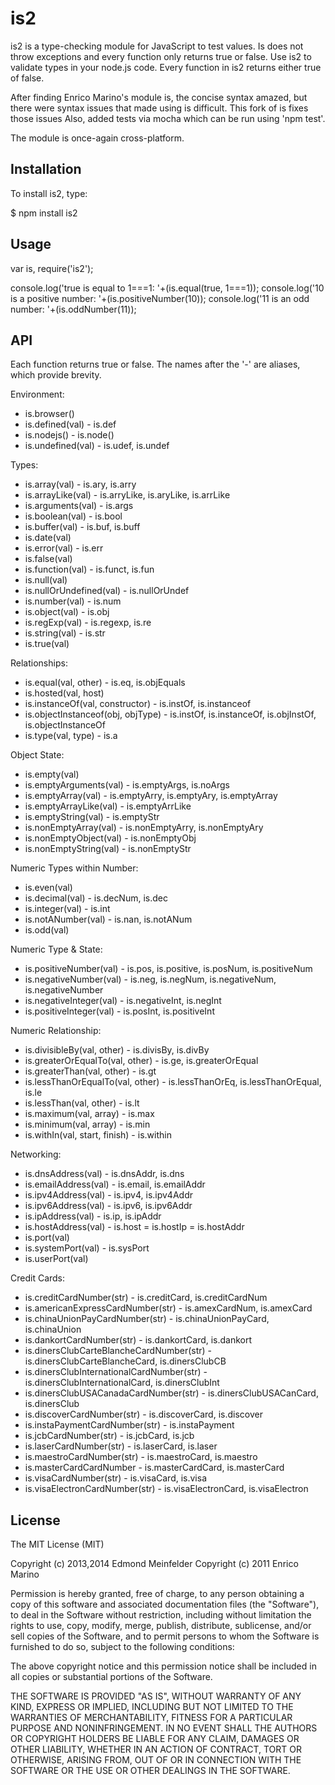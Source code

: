 is2
===
is2 is a type-checking module for JavaScript to test values. Is does not throw
exceptions and every function only returns true or false. Use is2 to validate
types in your node.js code. Every function in is2 returns either true of false.

After finding Enrico Marino's module is, the concise syntax amazed, but there
were syntax issues that made using is difficult. This fork of is fixes those
issues Also, added tests via mocha which can be run using 'npm test'.

The module is once-again cross-platform.

## Installation
To install is2, type:

  $ npm install is2

## Usage

  var is, require('is2');

  console.log('true is equal to 1===1: '+(is.equal(true, 1===1));
  console.log('10 is a positive number: '+(is.positiveNumber(10));
  console.log('11 is an odd number: '+(is.oddNumber(11));

## API

Each function returns true or false. The names after the '-' are aliases, which
provide brevity.

Environment:

* is.browser()
* is.defined(val) - is.def
* is.nodejs() - is.node()
* is.undefined(val) - is.udef, is.undef

Types:

* is.array(val) - is.ary, is.arry
* is.arrayLike(val) - is.arryLike, is.aryLike, is.arrLike
* is.arguments(val) - is.args
* is.boolean(val) - is.bool
* is.buffer(val) - is.buf, is.buff
* is.date(val)
* is.error(val) - is.err
* is.false(val)
* is.function(val) - is.funct, is.fun
* is.null(val)
* is.nullOrUndefined(val) - is.nullOrUndef
* is.number(val) - is.num
* is.object(val) - is.obj
* is.regExp(val) - is.regexp, is.re
* is.string(val) - is.str
* is.true(val)

Relationships:

* is.equal(val, other) - is.eq, is.objEquals
* is.hosted(val, host)
* is.instanceOf(val, constructor) - is.instOf, is.instanceof
* is.objectInstanceof(obj, objType) - is.instOf, is.instanceOf, is.objInstOf, is.objectInstanceOf
* is.type(val, type) - is.a

Object State:

* is.empty(val)
* is.emptyArguments(val) - is.emptyArgs, is.noArgs
* is.emptyArray(val) - is.emptyArry, is.emptyAry, is.emptyArray
* is.emptyArrayLike(val) - is.emptyArrLike
* is.emptyString(val) - is.emptyStr
* is.nonEmptyArray(val) - is.nonEmptyArry, is.nonEmptyAry
* is.nonEmptyObject(val) - is.nonEmptyObj
* is.nonEmptyString(val) - is.nonEmptyStr

Numeric Types within Number:

* is.even(val)
* is.decimal(val) - is.decNum, is.dec
* is.integer(val) - is.int
* is.notANumber(val) - is.nan, is.notANum
* is.odd(val)

Numeric Type & State:

* is.positiveNumber(val) - is.pos, is.positive, is.posNum, is.positiveNum
* is.negativeNumber(val) - is.neg,  is.negNum,  is.negativeNum,  is.negativeNumber
* is.negativeInteger(val) - is.negativeInt, is.negInt
* is.positiveInteger(val) - is.posInt, is.positiveInt

Numeric Relationship:

* is.divisibleBy(val, other) - is.divisBy, is.divBy
* is.greaterOrEqualTo(val, other) - is.ge, is.greaterOrEqual
* is.greaterThan(val, other) - is.gt
* is.lessThanOrEqualTo(val, other) - is.lessThanOrEq, is.lessThanOrEqual, is.le
* is.lessThan(val, other) - is.lt
* is.maximum(val, array) - is.max
* is.minimum(val, array) - is.min
* is.withIn(val, start, finish) - is.within

Networking:

* is.dnsAddress(val) - is.dnsAddr, is.dns
* is.emailAddress(val) - is.email, is.emailAddr
* is.ipv4Address(val) - is.ipv4, is.ipv4Addr
* is.ipv6Address(val) - is.ipv6, is.ipv6Addr
* is.ipAddress(val) - is.ip, is.ipAddr
* is.hostAddress(val) - is.host = is.hostIp = is.hostAddr
* is.port(val)
* is.systemPort(val) - is.sysPort
* is.userPort(val)

Credit Cards:

* is.creditCardNumber(str) - is.creditCard, is.creditCardNum
* is.americanExpressCardNumber(str) - is.amexCardNum, is.amexCard
* is.chinaUnionPayCardNumber(str) - is.chinaUnionPayCard, is.chinaUnion
* is.dankortCardNumber(str) - is.dankortCard, is.dankort
* is.dinersClubCarteBlancheCardNumber(str) - is.dinersClubCarteBlancheCard,
  is.dinersClubCB
* is.dinersClubInternationalCardNumber(str) - is.dinersClubInternationalCard,
  is.dinersClubInt
* is.dinersClubUSACanadaCardNumber(str) - is.dinersClubUSACanCard, is.dinersClub
* is.discoverCardNumber(str) - is.discoverCard, is.discover
* is.instaPaymentCardNumber(str) - is.instaPayment
* is.jcbCardNumber(str) - is.jcbCard, is.jcb
* is.laserCardNumber(str) - is.laserCard, is.laser
* is.maestroCardNumber(str) - is.maestroCard, is.maestro
* is.masterCardCardNumber - is.masterCardCard, is.masterCard
* is.visaCardNumber(str) - is.visaCard, is.visa
* is.visaElectronCardNumber(str) - is.visaElectronCard, is.visaElectron


## License
The MIT License (MIT)

Copyright (c) 2013,2014 Edmond Meinfelder
Copyright (c) 2011 Enrico Marino

Permission is hereby granted, free of charge, to any person obtaining a copy of
this software and associated documentation files (the "Software"), to deal in
the Software without restriction, including without limitation the rights to
use, copy, modify, merge, publish, distribute, sublicense, and/or sell copies of
the Software, and to permit persons to whom the Software is furnished to do so,
subject to the following conditions:

The above copyright notice and this permission notice shall be included in all
copies or substantial portions of the Software.

THE SOFTWARE IS PROVIDED "AS IS", WITHOUT WARRANTY OF ANY KIND, EXPRESS OR
IMPLIED, INCLUDING BUT NOT LIMITED TO THE WARRANTIES OF MERCHANTABILITY, FITNESS
FOR A PARTICULAR PURPOSE AND NONINFRINGEMENT. IN NO EVENT SHALL THE AUTHORS OR
COPYRIGHT HOLDERS BE LIABLE FOR ANY CLAIM, DAMAGES OR OTHER LIABILITY, WHETHER
IN AN ACTION OF CONTRACT, TORT OR OTHERWISE, ARISING FROM, OUT OF OR IN
CONNECTION WITH THE SOFTWARE OR THE USE OR OTHER DEALINGS IN THE SOFTWARE.
